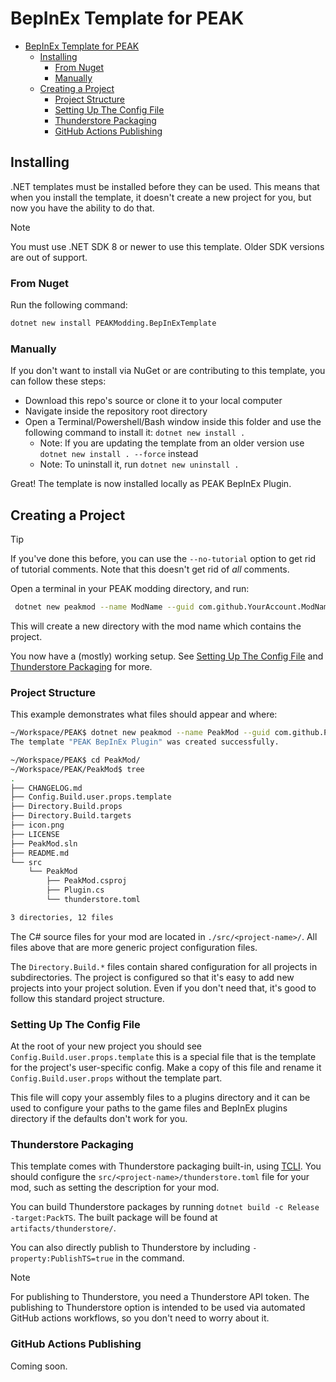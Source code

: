 # BepInEx Template for PEAK

- [BepInEx Template for PEAK](#bepinex-template-for-peak)
  - [Installing](#installing)
    - [From Nuget](#from-nuget)
    - [Manually](#manually)
  - [Creating a Project](#creating-a-project)
    - [Project Structure](#project-structure)
    - [Setting Up The Config File](#setting-up-the-config-file)
    - [Thunderstore Packaging](#thunderstore-packaging)
    - [GitHub Actions Publishing](#github-actions-publishing)

## Installing

.NET templates must be installed before they can be used. This means that when you install the template, it doesn't create a new project for you, but now you have the ability to do that.

> [!NOTE]  
> You must use .NET SDK 8 or newer to use this template. Older SDK versions are out of support.

### From Nuget

Run the following command:

```bash
dotnet new install PEAKModding.BepInExTemplate
```

### Manually

If you don't want to install via NuGet or are contributing to this template, you can follow these steps:

- Download this repo's source or clone it to your local computer
- Navigate inside the repository root directory
- Open a Terminal/Powershell/Bash window inside this folder and use the following command to install it: `dotnet new install .`
  - Note: If you are updating the template from an older version use `dotnet new install . --force` instead
  - Note: To uninstall it, run `dotnet new uninstall .`

Great! The template is now installed locally as PEAK BepInEx Plugin.

## Creating a Project

> [!TIP]  
> If you've done this before, you can use the `--no-tutorial` option to get rid of tutorial comments. Note that this doesn't get rid of *all* comments.

Open a terminal in your PEAK modding directory, and run:

```sh
 dotnet new peakmod --name ModName --guid com.github.YourAccount.ModName --ts-team YourThunderstoreTeam
```

This will create a new directory with the mod name which contains the project.

You now have a (mostly) working setup. See [Setting Up The Config File](#setting-up-the-config-file) and [Thunderstore Packaging](#thunderstore-packaging) for more.

### Project Structure

This example demonstrates what files should appear and where:

```sh
~/Workspace/PEAK$ dotnet new peakmod --name PeakMod --guid com.github.PEAKModding --ts-team PEAKModding
The template "PEAK BepInEx Plugin" was created successfully.

~/Workspace/PEAK$ cd PeakMod/
~/Workspace/PEAK/PeakMod$ tree
.
├── CHANGELOG.md
├── Config.Build.user.props.template
├── Directory.Build.props
├── Directory.Build.targets
├── icon.png
├── LICENSE
├── PeakMod.sln
├── README.md
└── src
    └── PeakMod
        ├── PeakMod.csproj
        ├── Plugin.cs
        └── thunderstore.toml

3 directories, 12 files
```

The C# source files for your mod are located in `./src/<project-name>/`. All files above that are more generic project configuration files.

The `Directory.Build.*` files contain shared configuration for all projects in subdirectories. The project is configured so that it's easy to add new projects into your project solution. Even if you don't need that, it's good to follow this standard project structure.

### Setting Up The Config File

At the root of your new project you should see `Config.Build.user.props.template` this is a special file that is the template for the project's user-specific config. Make a copy of this file and rename it `Config.Build.user.props` without the template part.

This file will copy your assembly files to a plugins directory and it can be used to configure your paths to the game files and BepInEx plugins directory if the defaults don't work for you.

### Thunderstore Packaging

This template comes with Thunderstore packaging built-in, using [TCLI](<https://github.com/thunderstore-io/thunderstore-cli>). You should configure the `src/<project-name>/thunderstore.toml` file for your mod, such as setting the description for your mod.

You can build Thunderstore packages by running `dotnet build -c Release -target:PackTS`. The built package will be found at `artifacts/thunderstore/`.

You can also directly publish to Thunderstore by including `-property:PublishTS=true` in the command.

> [!NOTE]
> For publishing to Thunderstore, you need a Thunderstore API token. The publishing to Thunderstore option is intended to be used via automated GitHub actions workflows, so you don't need to worry about it.

### GitHub Actions Publishing

Coming soon.
